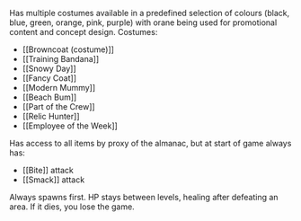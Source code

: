 Has multiple costumes available in a predefined selection of colours (black, blue, green, orange, pink, purple) with orane being used for promotional content and concept design.
Costumes:
- [[Browncoat (costume)]]
- [[Training Bandana]]
- [[Snowy Day]]
- [[Fancy Coat]]
- [[Modern Mummy]]
- [[Beach Bum]]
- [[Part of the Crew]]
- [[Relic Hunter]]
- [[Employee of the Week]]

Has access to all items by proxy of the almanac, but at start of game always has:
- [[Bite]] attack
- [[Smack]] attack

Always spawns first. HP stays between levels, healing after defeating an area. If it dies, you lose the game.
